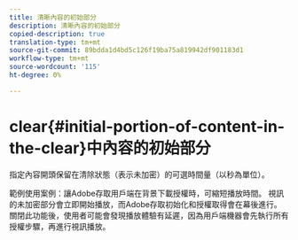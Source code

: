 ```yaml
---
title: 清晰內容的初始部分
description: 清晰內容的初始部分
copied-description: true
translation-type: tm+mt
source-git-commit: 89bdda1d4bd5c126f19ba75a819942df901183d1
workflow-type: tm+mt
source-wordcount: '115'
ht-degree: 0%

---
```



# clear{#initial-portion-of-content-in-the-clear}中內容的初始部分

指定內容開頭保留在清除狀態（表示未加密）的可選時間量（以秒為單位）。

範例使用案例：讓Adobe存取用戶端在背景下載授權時，可縮短播放時間。 視訊的未加密部分會立即開始播放，而Adobe存取初始化和授權取得會在幕後進行。 關閉此功能後，使用者可能會發現播放體驗有延遲，因為用戶端機器會先執行所有授權步驟，再進行視訊播放。
